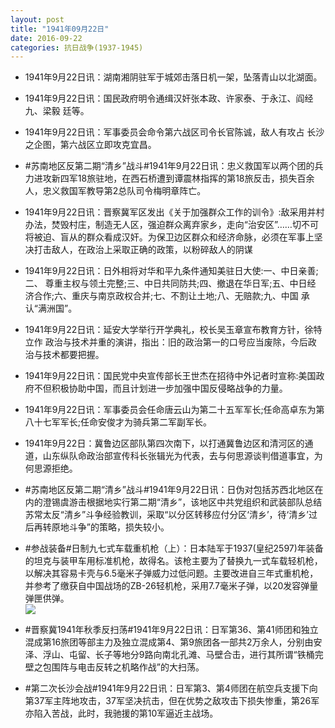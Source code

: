 ```yaml
---
layout: post
title: "1941年09月22日"
date: 2016-09-22
categories: 抗日战争(1937-1945)
---
```


<meta name="referrer" content="no-referrer" />

- 1941年9月22日讯：湖南湘阴驻军于城郊击落日机一架，坠落青山以北湖面。 

- 1941年9月22日讯：国民政府明令通缉汉奸张本政、许家泰、于永江、阎经九、梁毅 廷等。 

- 1941年9月22日讯：军事委员会命令第六战区司令长官陈诚，敌人有攻占 长沙之企图，第六战区立即攻克宜昌。 

- #苏南地区反第二期“清乡”战斗#1941年9月22日讯：忠义救国军以两个团的兵力进攻新四军18旅驻地，在西石桥遭到谭震林指挥的第18旅反击，损失百余人，忠义救国军教导第2总队司令梅明章阵亡。 

- 1941年9月22日讯：晋察冀军区发出《关于加强群众工作的训令》:敌采用并村办法，焚毁村庄，制造无人区，强迫群众离弃家乡，走向“治安区”……切不可将被迫、盲从的群众看成汉奸。为保卫边区群众和经济命脉，必须在军事上坚决打击敌人，在政治上采取正确的政策，以粉碎敌人的阴谋 

- 1941年9月22日讯：日外相将对华和平九条件通知美驻日大使:一、中日亲善;二、 尊重主权与领土完整;三、中日共同防共;四、撤退在华日军;五、中日经 济合作;六、重庆与南京政权合并;七、不割让土地;八、无赔款;九、中国 承认“满洲国”。 

- 1941年9月22日讯：延安大学举行开学典礼，校长吴玉章宣布教育方针，徐特立作 政治与技术并重的演讲，指出：旧的政治第一的口号应当废除，今后政 治与技术都要把握。 

- 1941年9月22日讯：国民党中央宣传部长王世杰在招待中外记者时宣称:美国政 府不但积极协助中国，而且计划进一步加强中国反侵略战争的力量。 

- 1941年9月22日讯：军事委员会任命唐云山为第二十五军军长;任命高卓东为第 八十七军军长;任命安俊才为骑兵第二军副军长。 

- 1941年9月22日：冀鲁边区部队第四次南下，以打通冀鲁边区和清河区的通道，山东纵队命政治部宣传科长张辑光为代表，去与何思源谈判借道事宜，为何思源拒绝。 

- #苏南地区反第二期“清乡”战斗#1941年9月22日讯：日伪对包括苏西北地区在内的澄锡虞游击根据地实行第二期“清乡”，该地区中共党组织和武装部队总结苏常太反“清乡”斗争经验教训，采取“以分区转移应付分区‘清乡’，待‘清乡’过后再转原地斗争”的策略，损失较小。 

- #参战装备#日制九七式车载重机枪（上）：日本陆军于1937(皇纪2597)年装备的坦克与装甲车用标准机枪，故得名。该枪主要为了替换九一式车载轻机枪，以解决其容易卡壳与6.5毫米子弹威力过低问题。主要改进自三年式重机枪，并参考了缴获自中国战场的ZB-26轻机枪，采用7.7毫米子弹，以20发容弹量弹匣供弹。 <br/><img src="https://ww1.sinaimg.cn/large/aca367d8jw1f824stmcf7j20m81n2ag6.jpg" />

- #晋察冀1941年秋季反扫荡#1941年9月22日讯：日军第36、第41师团和独立混成第16旅团等部主力及独立混成第4、第9旅团各一部共2万余人，分别由安泽、浮山、屯留、长子等地分9路向南北孔滩、马壁合击，进行其所谓“铁桶完壁之包围阵与电击反转之机略作战”的大扫荡。 

- #第二次长沙会战#1941年9月22日讯：日军第3、第4师团在航空兵支援下向第37军主阵地攻击，37军坚决抗击，但在优势之敌攻击下损失惨重，第26军亦陷入苦战，此时，我驰援的第10军逼近主战场。 

